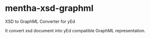 # mentha-xsd-graphml
XSD to GraphML Converter for yEd

It convert xsd document into yEd compatible GraphML representation.